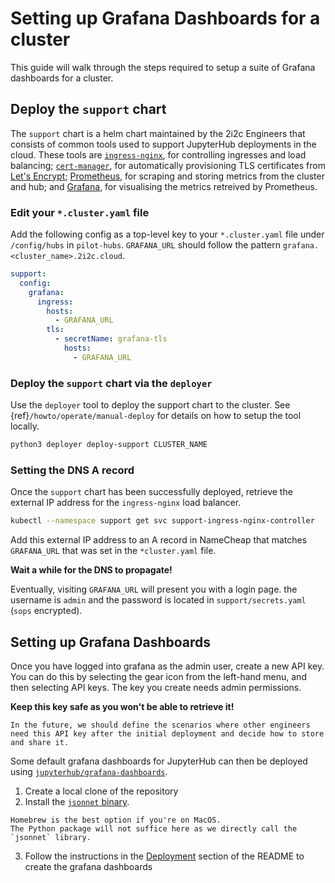# Setting up Grafana Dashboards for a cluster

This guide will walk through the steps required to setup a suite of Grafana dashboards for a cluster.

## Deploy the `support` chart

The `support` chart is a helm chart maintained by the 2i2c Engineers that consists of common tools used to support JupyterHub deployments in the cloud.
These tools are [`ingress-nginx`](https://kubernetes.github.io/ingress-nginx/), for controlling ingresses and load balancing; [`cert-manager`](https://cert-manager.io/docs/), for automatically provisioning TLS certificates from [Let's Encrypt](https://letsencrypt.org/); [Prometheus](https://prometheus.io/), for scraping and storing metrics from the cluster and hub; and [Grafana](https://grafana.com/), for visualising the metrics retreived by Prometheus.

### Edit your `*.cluster.yaml` file

Add the following config as a top-level key to your `*.cluster.yaml` file under `/config/hubs` in `pilot-hubs`.
`GRAFANA_URL` should follow the pattern `grafana.<cluster_name>.2i2c.cloud`.

```yaml
support:
  config:
    grafana:
      ingress:
        hosts:
          - GRAFANA_URL
        tls:
          - secretName: grafana-tls
            hosts:
              - GRAFANA_URL
```

### Deploy the `support` chart via the `deployer`

Use the `deployer` tool to deploy the support chart to the cluster.
See {ref}`/howto/operate/manual-deploy` for details on how to setup the tool locally.

```bash
python3 deployer deploy-support CLUSTER_NAME
```

### Setting the DNS A record

Once the `support` chart has been successfully deployed, retrieve the external IP address for the `ingress-nginx` load balancer.

```bash
kubectl --namespace support get svc support-ingress-nginx-controller
```

Add this external IP address to an A record in NameCheap that matches `GRAFANA_URL` that was set in the `*cluster.yaml` file.

**Wait a while for the DNS to propagate!**

Eventually, visiting `GRAFANA_URL` will present you with a login page.
the username is `admin` and the password is located in `support/secrets.yaml` (`sops` encrypted).

## Setting up Grafana Dashboards

Once you have logged into grafana as the admin user, create a new API key.
You can do this by selecting the gear icon from the left-hand menu, and then selecting API keys.
The key you create needs admin permissions.

**Keep this key safe as you won't be able to retrieve it!**

```{note}
In the future, we should define the scenarios where other engineers need this API key after the initial deployment and decide how to store and share it.
```

Some default grafana dashboards for JupyterHub can then be deployed using [`jupyterhub/grafana-dashboards`](https://github.com/jupyterhub/grafana-dashboards).

1. Create a local clone of the repository
2. Install the [`jsonnet` binary](https://github.com/google/jsonnet#packages).

```{note}
Homebrew is the best option if you're on MacOS.
The Python package will not suffice here as we directly call the `jsonnet` library.
```

3. Follow the instructions in the [Deployment](https://github.com/jupyterhub/grafana-dashboards/blob/main/README.md#deployment) section of the README to create the grafana dashboards
